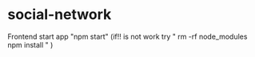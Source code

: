 # social-network

Frontend
start app "npm start" (if!! is not work try 
"   rm -rf node_modules
    npm install         "
)